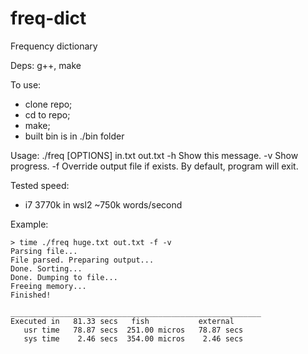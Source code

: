 # freq-dict
Frequency dictionary

Deps: g++, make

To use:
* clone repo;
* cd to repo;
* make;
* built bin is in ./bin folder

Usage: ./freq [OPTIONS] in.txt out.txt
-h
    Show this message.
-v
    Show progress.
-f
    Override output file if exists. By default, program will exit.

Tested speed:
* i7 3770k in wsl2 ~750k words/second

Example:
~~~
> time ./freq huge.txt out.txt -f -v
Parsing file...
File parsed. Preparing output...
Done. Sorting...
Done. Dumping to file...
Freeing memory...
Finished!

________________________________________________________
Executed in   81.33 secs   fish           external
   usr time   78.87 secs  251.00 micros   78.87 secs
   sys time    2.46 secs  354.00 micros    2.46 secs
~~~